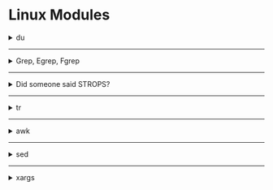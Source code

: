 # Linux Modules


<details>
   <summary>du</summary>

   ## ``du``

> إن أمر du (اختصار لـ disk usage) بيستخدم علشان تعرف حجم الملفات والمجلدات اللي موجودة على القرص.

> لو شغلت du <directory> ببساطة، هيعرضلك حجم كل مجلد موجود جوه المسار اللي انت حددته، لكن مش هيعرض الملفات الفردية، فقط المجلدات.

> الحجم الافتراضي اللي بيظهر بيكون بالكيلوبايت (KB).

Flag | وظيفته
-----|----------------
-a | يعرض الملفات كمان مش بس المجلدات.
-h | يعرض الأحجام بطريقة سهلة للقراءة (B, KB, MB, GB).
-c | يعرض الحجم الإجمالي في الآخر.
-d <number> | يتحكم في مستوى العمق اللي تحب تشوفه (مثلاً -d 2 يوقف عند المستوى التاني).
--time | يعرض آخر تاريخ تعديل مع النتائج.



---

أمثلة أوضحتها:

du -a /home/ ➔ يعرض كل الملفات والمجلدات داخل /home/ بحجم كل واحد.

استخدام grep مع du لتصفية النتائج، زي:

```
du -a /home/ | grep user
```
➔ ده هيعرضلك الملفات أو المجلدات اللي أسمها فيه كلمة "user".

وفي الآخر قلت:

إن ممكن تستخدم du --time -d 1 . كبديل لـ ls لعرض المجلدات بتعديلها الأخير وحجمها.

بس أمر du مش هيوريك مين صاحب الملف (الـ owner)، وللغاية دي ممكن تستخدم أمر stat، وصيغته ببساطة:

```
stat <filename>
```


</details>




------------------------------------------------------------------------------------------------------------------------------------





<details>
   <summary>Grep, Egrep, Fgrep</summary>

   

   `grep` هو أداة بتدور على نص داخل فايلات.
لما تلاقي السطر اللي فيه النص، بتطبعه كله على الشاشة.

🔹 مثال بسيط:

```
grep "hello" file.txt
```
ده بيدور على كلمة hello جوه file.txt.

## 📚 تاني حاجة: الفرق بين grep و egrep و fgrep
- > grep: بحث عادي أو باستخدام Regular Expressions بسيطة.

- > egrep: بحث باستخدام Regular Expressions متقدمة (OR, ()، إلخ).

- > fgrep: بحث عن نص حرفيًا من غير تفسير رموز الـ regex.

📌 بدل ما تستخدم egrep وfgrep لوحدهم، تقدر تستخدم:

`grep -E` بدل `egrep`

`grep -F` بدل `fgrep`

📚 تالت حاجة: أهم الفلاجات (flags) اللي لازم تحفظها


الفلاج | وظيفته  | مثال عملي
---|------------------------|------------------
-R | يبحث في كل الفولدرات اللي جوا مجلد. | grep -R "error" /var/log/
-h | يخفي اسم الفايل من النتائج. | grep -h "root" /etc/*
-c | يطلع عدد مرات ظهور الكلمة مش السطور. | grep -c "test" file.txt
-i | يتجاهل الفرق بين الحروف الكبيرة والصغيرة. | grep -i "admin" users.txt
-l | يطبع بس اسم الفايل اللي فيه الكلمة. | grep -l "password" *.txt
-n | يظهرلك رقم السطر مع النص. | grep -n "404" server.log
-v | يطبع السطور اللي مفيهاش الكلمة اللي بتدور عليها. | grep -v "success" report.txt
-E | يسمحلك تستخدم Extended Regular Expressions. | `grep -E "cat
-e | تستخدمه لو عايز تدور على أكتر من كلمة في بحث واحد. | grep -e "apple" -e "banana" fruits.txt





---


📚 الفرق بين `-e` و `-E` ببساطة:
`-e`:

لما تحب تدور على كذا كلمة أو كذا نمط، كل كلمة بتكتبها مع `-e`.

مثال:

```
grep -e "python" -e "java" languages.txt
```
هنا بيدور على "python" و"java".

`-E`:

تستخدمه لما تكتب Regular Expression وحدة فيها كل الكلمات مع بعض باستخدام OR |.

مثال:

```
grep -E "python|java" languages.txt
```
نفس الفكرة، بس بتكتبهم كلهم جملة واحدة.

📚 الفرق بين BRE و ERE
BRE (Basic Regular Expressions):

بسيط، بيدور على كلمة أو نمط بسيط.

مثال:

```
grep "car" file.txt
```

ERE (Extended Regular Expressions):

متقدم، تقدر تستخدم OR |, مجموعات (), اختيارات أكتر.

مثال:

```
grep -E "(car|bike|bus)" file.txt
```



---

fgrep = بتبحث عن نص ثابت بالظبط من غير ما تعتبره Regular Expression.

يعني لو النص اللي بتدور عليه فيه رموز زي * أو . أو |، fgrep هيعتبرهم كلام عادي مش أوامر خاصة.

📚 مثال عملي على fgrep:
نفترض عندك فايل فيه الكلام ده:

```
hello*
world.
hi|there
```

لو استخدمت grep عادي مثلا:


```
grep "hello*" file.txt
```

هيتعامل مع * إنه Regular Expression (يعني بيبحث على "hell" وبعدها أي عدد من "o").

لكن لو استخدمت fgrep:

```
fgrep "hello*" file.txt
```
هيدور على الكلمة hello* حرفيًا زي ماهي، بالنجمة كمان.

📚 ملحوظة صغيرة:
لو انت بتستخدم grep -F بدل fgrep (لأن fgrep خلاص مع التحديثات الحديثة بقت قديمة شوية)، النتيجة نفس الشيء.

يعني ده كمان هيشتغل:

```
grep -F "hello*" file.txt
```
📚 تلخيص fgrep:


الفكرة | التفسير
------|--------
الغرض الأساسي | البحث عن نص ثابت بدون التعامل مع الرموز كأنها regex
تستخدم لما | تبقى عايز تدور على نص فيه رموز خاصة وتعتبرها عادية





--------


الرمز | grep العادية (BRE) | grep -E (ERE)
-------|------------------|-------
*| ✅ مدعوم | ✅ مدعوم
`| `| ❌ مش مدعوم
() | ❌ مش مدعوم | ✅ مدعوم
+| ❌ مش مدعوم | ✅ مدعوم
? | ❌ مش مدعوم | ✅ مدعوم
   
</details>





----------------------------------------------------------------------------------------------------------








<details>
   <summary>Did someone said STROPS?</summary>

📚 الموضوع بيتكلم عن:
إننا هندخل دلوقتي على التعامل مع النصوص (String Manipulations) في لينكس.

وبيقولك إن الموضوع ده مهم جدًا، ومع ذلك ناس كتير بتتجاهله في الكورسات أو الشروحات.

هو بيأكدلك إن قوة لينكس الحقيقية بتبان لما تعرف تتحكم في النصوص وتقطعها وتعدل عليها براحتك باستخدام أوامر التيرمنال.

📚 بيدي أمثلة لطيفة:
زي ما في البرمجة بتستخدم indexing أو slicing (زي بايثون)، هنا في لينكس بنستخدم أوامر لنتعامل مع النصوص بنفس الفكرة تقريبًا.

وفكرة إنه تقدر تحدد حتى حرف واحد بس من ملف ضخم كله بيانات!

📚 الأدوات اللي هنستخدمها:
أوامر قوية وأساسية للتحكم بالنصوص:

tr

awk

sed

xargs

وكمان أدوات إضافية مهم تتعرف عليها:

sort

uniq

🎯 الخلاصة:
إحنا داخلين على جزء بيتكلم عن كيف تتلاعب بالنصوص باستخدام أوامر قوية في لينكس زي tr, awk, sed, الخ... واللي هيخليك تتحكم في الداتا زي المحترفين. 🔥
   
</details>







------------------------------------------------------------------------------------------------------------------------------------









<details>
   <summary>tr</summary>

   📚 الموضوع بيتكلم عن:
أمر tr في لينكس
(اختصار لـ "translate" أو "transform")
بيساعدك تعمل شغل سريع جدًا على النصوص زي:

تحويل الحروف الكبيرة لصغيرة والعكس.

استبدال حروف معينة بحروف تانية.

حذف حروف معينة من النص.

التحكم في مجموعات من الحروف بسهولة.

📚 الصيغة العامة بتاعة الأمر:
```
tr [flags] [source_set] [destination_set]
```

[source_set]: الحروف اللي انت عايز تغيرها أو تشتغل عليها.

[destination_set]: الحروف اللي انت عايز تحطها مكان الـ source.

📚 الفلاجز المهمة (الخيارات):


   الفلاج | المعنى بالعربي | شرح
   -----------------------------|---------------|---------------
-d | delete | يحذف مجموعة حروف معينة.
-t | truncate | يعمل تطويل أو تقصير لما بين السورس والدستنيشن.
-s | squeeze | لو فيه تكرار حروف، يضغطهم حرف واحد.
-c | complement | يعمل عكس اللي انت مختاره، يعني يشتغل على كل حاجة غير السورس اللي حددته.



📚 أهم نقطة:
tr بيشتغل على مجموعات حروف (sets)، مش على كلمات كاملة أو نصوص كبيرة.

يعني لازم تحددله مجموعة أحرف، وهو يشتغل عليها.

📚 أمثلة عملية:
✅ تحويل الأحرف الصغيرة لكبيرة:

```
cat file.txt | tr '[:lower:]' '[:upper:]'
```
[:lower:] يعني كل الحروف الصغيرة.

[:upper:] يعني كل الحروف الكبيرة.

✅ مسح كل الأرقام مثلاً:

```
cat file.txt | tr -d '0-9'
```
يشيل كل الأرقام من النص.

✅ ضغط الحروف المكررة:

لو عندك فايل فيه حروف مكررة زي:

```
aaabbbbcc
```
وتعمل:

```
cat file.txt | tr -s 'a-z'
```
هيضغط التكرار، ويخلي الحروف المتكررة مرة واحدة بس.

✅ عكس التحديد (complement):

مثلاً، انت عايز تحذف كل حاجة ماعدا الأرقام:

```
cat file.txt | tr -cd '0-9'
```
-c معناه خليك عكس المجموعة اللي حددتها.

-d يعني احذفهم.

يبقى كده بتحذف كل حاجة ماعدا الأرقام.

🎯 الخلاصة:
أمر tr خفيف وسريع ومهم جدًا لو عايز تتعامل مع نصوص سريعة في لينكس: حذف — تعديل — استبدال — ضغط.


   
</details>







---------------------------------------------------------------------------------------------------------------






<details>
   <summary>awk</summary>

أمر awk في لينكس
(واللي هو بالمناسبة لغة برمجة خفيفة كمان مش بس أمر)، وبيعتبره الكاتب أداة خارقة شبه سلاح الـ AWP في لعبة CSGO 🔥.

📚 يعني ايه AWK؟
awk هو لغة خفيفة لمعالجة البيانات وعمل تقارير.

مش محتاج تكتبه وتعمله compile.

تقدر تستخدم فيه متغيرات، دوال رياضية، دوال نصوص، شروط منطقية... الخ.

📚 ملاحظة جانبية:
رغم إن awk قوي جدًا، ده مش معناه إنك تستغني عن أدوات تانية زي sed أو xargs لأن أحيانًا أوامر awk بتبقى طويلة شوية في الكتابة مقارنة بالأدوات دي.

📚 الصيغة العامة بتاعة awk:
```
awk [flags] 'أوامر أو شروط' [اسم الملف]
```
تقدر كمان تدخل بيانات لـ awk عن طريق الـ pipe.

ولو عندك سكريبت awk مكتوب، تشغله بـ -f:

```
awk -f script.awk input.txt
```
📚 استخدام awk
✅ طباعة ملف عادي:

```
awk '{print}' file.txt
```
بيطبع كل سطر.

✅ البحث عن كلمة معينة:

```
awk '/ctf/' file.txt
```
بيطبع الأسطر اللي فيها كلمة ctf.

📚 متغيرات مدمجة في awk:

المتغير | معناه | شرح
------------|--------------|---------------
$1, $2, ... | الحقول | كل كلمة مفصولة بمسافة تعتبر حقل.
$0 | السطر كله | بيرمز للسطر بالكامل.
NR | عدد الأسطر | رقم السطر الحالي (زي عداد).
FS | الفاصل بين الحقول | إفتراضيًا مسافة، بس تقدر تغيره.
RS | الفاصل بين الأسطر | إفتراضيًا \n، بس تقدر تغيره.
OFS | فاصل الحقول لما تطبع | يعني إنت لما تطبع أكتر من حقل، تحط ايه بينهم.
ORS | فاصل الأسطر لما تطبع | زي نهاية كل سطر جديد.




📚 مثال عملي:
✅ طباعة أول وتالت كلمة من كل سطر:

```
awk '{print $1, $3}' file.txt
```
(لو حابب تغير الفاصل بين الكلمات مثلاً تحط كومة بدل المسافة)

✅ تغيير الفاصل بين الحقول:

```
awk 'BEGIN{FS=":"} {print $1,$2}' file.txt
```
(هنا اعتبر أن الفاصل بين الحقول هو : بدل المسافة)

✅ طباعة رقم السطر مع السطر نفسه:

```
awk '{print NR, $0}' file.txt
```
(هيطبع رقم السطر قبل كل سطر)

📚 شوية ملاحظات صغيرة:
خليك دايمًا تحط أوامرك بين {} في awk.

لما تبحث عن نص لازم تحطه بين single quotes 'pattern'.

لو هتستخدم double quotes " " لازم تهرب $ بعلامة \ علشان ما يتخبطش مع المتغيرات.

📚 أهم الفلاجز (flags):



الفلاج | وظيفته
-------|---------
-F | تحدد بيه الفاصل بين الحقول مباشرة.
-v | تمرر متغيرات جاهزة للسكريبت.
-f | تشغل سكريبت awk مكتوب.
-o | تحدد ملف تحفظ فيه الإخراج.




وأخيرًا، اسم AWK جه من أسامي مبرمجينه:
(Aho، Weinberger، Kernighan) ✨




---


``examples``

```
awk 'BEGIN{OFS=":"} {print $1, $4}' awk.txt
```
``output``
```
ippsec:34024
john:50024
thecybermentor:25923
liveoverflow:45345
nahamsec:12365
stok:1234
```
---


``examples``

```
awk 'BEGIN{ORS=", "} {print $1}' awk.txt
```
``output``
```
ippsec, john, thecybermentor, liveoverflow, nahamsec, stok,
```



</details>








---------------------------------------------------------------------------------------------------------------------------------------------






<details>
   <summary>sed</summary>

> sed هي أداة موجودة في أنظمة Linux/Unix بتستخدم للتعامل مع النصوص بشكل سريع وفعّال. تقدر تستخدمها عشان تعدل على النصوص في الملفات أو البيانات اللي بتمررها عن طريق الأوامر. الهدف منها هو إجراء تغييرات على النصوص سواء كان في ملف أو عبر الأنبوب (الـpipe).


`مثال بسيط:`
افترض إن عندك ملف نصي اسمه file.txt وده يحتوي على النص التالي:

```
john is a developer.
john loves coding.
john works at Google.
```

لو عايز تستبدل كل كلمة "john" بـ "JOHN" في هذا الملف، ممكن تستخدم الأمر ده:

```
sed 's/john/JOHN/g' file.txt
```

``النتيجه``

```
JOHN is a developer.
JOHN loves coding.
JOHN works at Google.
```

``لشرح البسيط للأمر:``

> `s`: دي تعني "substitute" أو "استبدال".
> `john`: ده النص اللي عايز تلاقيه.
> `JOHN`: ده النص اللي عايز تحط بداله.
> `g`: دي معناها إن التغيير يحصل في كل الأماكن (globally) مش أول مكان بس.

### بعض الأوامر الأخرى المفيدة في sed:

- > حذف الأسطر: لو عايز تحذف سطر يحتوي على كلمة معينة، ممكن تستخدم الأمر ده:


```
sed '/john/d' file.txt
```
لو الملف يحتوي على:

```
john is a developer.
mary is a designer.
john loves coding.
```

النتيجة هتكون:

```
mary is a designer.
```

- > طباعة الأسطر التي تحتوي على كلمة معينة: لو عايز تطبع فقط الأسطر اللي تحتوي على كلمة "john"، ممكن تستخدم:

```
sed -n '/john/p' file.txt
```

- > لتعامل مع نطاق من الأسطر: لو عايز تعمل تغيير على مجموعة معينة من الأسطر (مثلاً السطر 1 إلى السطر 3)، ممكن تستخدم:

```
sed '1,3s/john/JOHN/g' file.txt
```


- > /g: يعني إجراء التغيير على جميع التكرارات.

- > /i: يجعل البحث غير حساس لحالة الأحرف (أي أنه لا يفرق بين الأحرف الكبيرة والصغيرة).

- > /d: لحذف الأسطر التي تحتوي على النمط.

- > /p: لطباعة الأسطر المطابقة للنمط.

- > /1, /2,...: لتحديد أول، ثاني، ... التكرارات داخل السطر.




-------------------------


> How would you substitute every 3rd occurrence of the word 'hack' to 'back' on every line inside the file file.txt?

```
sed 's/hack/back/3g' file.txt
```

> How will you do the same operation only on 3rd and 4th line in file.txt?

```
sed '3,4 s/hack/back/3g' file.txt
```
> 

   
</details>



------------------------------------------------------------------------------------------------------------------------





<details>
   <summary>xargs</summary>


   > xargs هو أداة في لينكس/يونكس بتستخدم لتحويل مدخلات من أوامر تانية أو من ملفات إلى معايير (أو arguments) يتم تمريرها لأوامر تانية. ده بيخليها أداة قوية جدا علشان لو عندك حاجة في stdin (زي مخرجات أمر تاني أو ملفات)، تقدر تحولها بسهولة إلى مدخلات لأوامر تانية.




الفلاچ | بيعمل إيه
--------------|----------------
-0 | يعتبر نهاية المدخل null
-a file | يقرأ من ملف
-d delim | يغير الفاصل
-L int | ينفذ بعد عدد أسطر معين
-s int | يحدد حجم الكوماند
-x | يوقف لو الحجم كبير
-E str | يوقف عند كلمة معينة
-I str | يستخدم متغير
-p | يسأل قبل التنفيذ
-r | ماينفذش لو مفيش بيانات
-n int | يحدد عدد المدخلات لكل أمر
-t | يعرض الكوماند قبل التنفيذ





---

### 1.`` -0``
> 
المعنى:
يخلي xargs يعتبر نهاية كل مدخل (input) هو null character بدل ما يعتمد على المسافات أو الأسطر.

مثال:



```
find . -name "*.txt" -print0 | xargs -0 cat
```

الناتج المتوقع:
يقرأ كل ملفات .txt حتى لو اسمها فيه مسافة.

هيطبع محتويات كل الملفات.

``الناتج``
```
Content of hello world.txt
Content of example.txt
```

التفسير:
-print0 يخلي find يحط null (\0) بين الملفات.

-0 في xargs يفهم إن نهاية كل اسم ملف هو null.


---





### 2. ``-a file``

المعنى:
يقرأ المدخلات (inputs) من ملف بدلاً من الـstdin.

مثال:
```
xargs -a list.txt echo
```
(لو list.txt فيه:)

```
one
two
three
```
الناتج المتوقع:
```
one two three
```
التفسير:
-a list.txt يقرأ المحتويات من الملف بدل ما يستنى تكتبها.

echo يطبعهم في سطر واحد.


---



### 3. ``-d delimiter``


المعنى:
تحدد فاصل (delimiter) مختلف بين المدخلات بدل المسافة.

مثال:
```
echo "apple,banana,cherry" | xargs -d ',' echo
```
الناتج المتوقع:
```
apple banana cherry
```
التفسير:
-d ',' يخلي الفاصل بينهم هو الكوما ,.

يمررهم ككلمات منفصلة لـ echo.




---




### 4. ``-L int``

المعنى:
ينفذ أمر بعد كل عدد معين من الأسطر.

مثال:
```
echo -e "one\ntwo\nthree\nfour" | xargs -L 1 echo Line:
```
الناتج المتوقع:
```
Line: one
Line: two
Line: three
Line: four
```
التفسير:
-L 2 يعني كل أمر ياخد سطرين مع بعض.


 ---



### 5. ``-s int``


➔ يعني (size)
➔ وظيفته: بيحدد أقصى حجم بالأحرف (characters) ممكن يبقى موجود في الأمر اللي هيبنيه xargs.

✅ تخيل إنك مش عايز تبعت أمر ضخم أوي يخنق النظام، فبتقوله "لما عدد الحروف يعدي كذا، ابدا قسم الأوامر".

مثال عملي على -s:
```
seq 1 100 | xargs -s 50 echo
```
شرح السطر:
seq 1 100 ➔ بيطلع أرقام من 1 لـ 100.

xargs -s 50 ➔ لما طول السطر يوصل 50 حرف ➔ يقسمهم لأمر جديد.

echo ➔ عايزين نطبعهم.

النتيجة:
هتشوف كل شوية أرقام مطبوعين مع بعض، بس مش هيكمل أكتر من حوالي 50 حرف في السطر الواحد.

مثلا هيطبع زي كده:

```
1 2 3 4 5 6 7 8 9 10
11 12 13 14 15 16 17 18 19
20 21 22 23 24 25 26 27 28
...
```
كل مجموعة أرقام تمشي مع بعض لحد ما يقرب السطر يوصل 50 حرف، بعدها يبدأ سطر جديد.


> ## بيحسب كل حروف الامر حتى حروف echo والمسافه اللى بعده لكن ``""`` مش بيتحسبو


---


## ``6. -x``


➔ ده اختصار لكلمة exit
➔ وظيفته: لو حصل إن الأمر اللي بيتبني عدى الحجم المسموح، يوقف وما ينفذش خالص بدل ما يقسمه.

بالعربي:

-s لوحده ➔ يقسم الأوامر لما تتعدى الحجم.

-x مع -s ➔ يقوله: لو الحجم كبير ➔ ماتنفذش أصلاً!

مثال عملي على -x:
```
seq 1 100 | xargs -s 50 -x echo
```
الفرق هنا:
لو كان محتوى السطر أكتر من 50 حرف، xargs مش هيقسمهم زي الأول، لا ❌
هيطلعلك Error إنه مش قادر يبني أمر بالحجم دا.

شكل الخطأ:
```
xargs: argument line too long
```
(الترجمة: سطر الأوامر طويل زيادة عن اللازم)

ملخص الفرق بين -s و -x:



الفلاج | وظيفته
--------|------------
-s int | حدد أقصى طول بالأحرف للأمر، لو عدى يقسم على أوامر أصغر
-x | لما الطول يتعدى اللي انت حددته بـ -s، متعملش أمر أصغر ولا حاجة، اطلع Error ومتشتغلش أصلاً













 ---

## 7. `` -E str``

المعنى:
تحدد نص معين يعتبره xargs نهاية المدخلات.

مثال:
```
echo -e "one\ntwo\nSTOP\nthree" | xargs -E STOP echo
```
الناتج المتوقع:
```
one two
```
التفسير:
أول ما يشوف "STOP" يقف عن القراءة.



## > بيحسب حروف ومسافات الامر كامل يعنى حروف echo محسوبه هى والمسافه اللى بعدها


---

## ``8. -I str``


المعنى:
تستخدم نص معين كـ متغير (placeholder) ويتبدل بكل مدخل.


مثال جديد على -I {} :
عاوز تعمل ملفات متعددة كل ملف ليه اسم مختلف.
```
echo -e "apple\nbanana\ncherry" | xargs -I {} touch {}.txt
```
اللي بيحصل:
echo -e "apple\nbanana\ncherry" ➔ بيطبع:

```
apple
banana
cherry
```
الكلام ده بيتبعت لـ xargs.

xargs -I {} هيقرأ كل كلمة (apple / banana / cherry)، وكل مرة هيعمل:

```
touch apple.txt
touch banana.txt
touch cherry.txt
```
النتيجة ➔ تتخلقلك 3 ملفات:

```
apple.txt
banana.txt
cherry.txt
```
✅ ملخص:

-I {} ➔ بياخد كل input ويبدله مكان {} في الأمر اللي انت كاتبه.

touch {}.txt ➔ يعني خد اسم الفاكهة وحطله .txt.


---


## ``9. -p``

المعنى:
يسألك قبل تنفيذ كل أمر (تأكيد يدوي).


```
echo "file1.txt" | xargs -p rm
```
الناتج المتوقع:

```
rm file1.txt? (y/n)
```


---

### ``10. -r``

المعنى:
ما ينفذش أي أمر لو مفيش مدخلات.

مثال:
```
echo "" | xargs -r echo hello
```
الناتج المتوقع:
(مافيش حاجة تطلع)

التفسير:
عشان مفيش مدخلات، مش هيشغل echo.






---


### ``11. -n int``


المعنى:
ياخد عدد محدد من الكلمات في كل أمر.

مثال:
```
echo "a b c d" | xargs -n 2 echo
```
الناتج المتوقع:
```
a b
c d
```
التفسير:
كل أمر ياخد كلمتين.





----



### ``12. -t``


المعنى:
يعرض الأمر قبل ما ينفذه (للتصحيح أو الفهم).

مثال:
```
echo "hello" | xargs -t echo
```
الناتج المتوقع:
```
echo hello
hello
```
التفسير:
الأول يطبع الأمر، بعدين ينفذه.














</details>

















